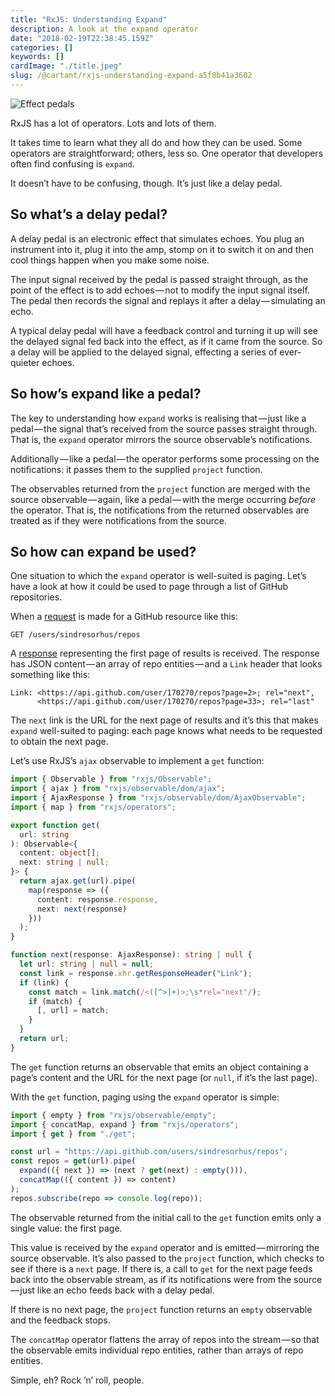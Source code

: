 ```yaml
---
title: "RxJS: Understanding Expand"
description: A look at the expand operator
date: "2018-02-19T22:38:45.159Z"
categories: []
keywords: []
cardImage: "./title.jpeg"
slug: /@cartant/rxjs-understanding-expand-a5f8b41a3602
---
```


![Effect pedals](title.jpeg "Photo by mhx on Flickr")

RxJS has a lot of operators. Lots and lots of them.

It takes time to learn what they all do and how they can be used. Some operators are straightforward; others, less so. One operator that developers often find confusing is `expand`.

It doesn’t have to be confusing, though. It’s just like a delay pedal.

## So what’s a delay pedal?

A delay pedal is an electronic effect that simulates echoes. You plug an instrument into it, plug it into the amp, stomp on it to switch it on and then cool things happen when you make some noise.

The input signal received by the pedal is passed straight through, as the point of the effect is to add echoes — not to modify the input signal itself. The pedal then records the signal and replays it after a delay — simulating an echo.

A typical delay pedal will have a feedback control and turning it up will see the delayed signal fed back into the effect, as if it came from the source. So a delay will be applied to the delayed signal, effecting a series of ever-quieter echoes.

## So how’s expand like a pedal?

The key to understanding how `expand` works is realising that — just like a pedal — the signal that’s received from the source passes straight through. That is, the `expand` operator mirrors the source observable’s notifications.

Additionally — like a pedal — the operator performs some processing on the notifications: it passes them to the supplied `project` function.

The observables returned from the `project` function are merged with the source observable — again, like a pedal — with the merge occurring _before_ the operator. That is, the notifications from the returned observables are treated as if they were notifications from the source.

## So how can expand be used?

One situation to which the `expand` operator is well-suited is paging. Let’s have a look at how it could be used to page through a list of GitHub repositories.

When a [request](https://developer.github.com/v3/repos/#list-user-repositories) is made for a GitHub resource like this:

```text
GET /users/sindresorhus/repos
```

A [response](https://developer.github.com/v3/repos/#response) representing the first page of results is received. The response has JSON content — an array of repo entities — and a `Link` header that looks something like this:

```text
Link: <https://api.github.com/user/170270/repos?page=2>; rel="next",
      <https://api.github.com/user/170270/repos?page=33>; rel="last"
```

The `next` link is the URL for the next page of results and it’s this that makes `expand` well-suited to paging: each page knows what needs to be requested to obtain the next page.

Let’s use RxJS’s `ajax` observable to implement a `get` function:

```ts
import { Observable } from "rxjs/Observable";
import { ajax } from "rxjs/observable/dom/ajax";
import { AjaxResponse } from "rxjs/observable/dom/AjaxObservable";
import { map } from "rxjs/operators";

export function get(
  url: string
): Observable<{
  content: object[];
  next: string | null;
}> {
  return ajax.get(url).pipe(
    map(response => ({
      content: response.response,
      next: next(response)
    }))
  );
}

function next(response: AjaxResponse): string | null {
  let url: string | null = null;
  const link = response.xhr.getResponseHeader("Link");
  if (link) {
    const match = link.match(/<([^>]+)>;\s*rel="next"/);
    if (match) {
      [, url] = match;
    }
  }
  return url;
}
```

The `get` function returns an observable that emits an object containing a page’s content and the URL for the next page (or `null`, if it’s the last page).

With the `get` function, paging using the `expand` operator is simple:

```ts
import { empty } from "rxjs/observable/empty";
import { concatMap, expand } from "rxjs/operators";
import { get } from "./get";

const url = "https://api.github.com/users/sindresorhus/repos";
const repos = get(url).pipe(
  expand(({ next }) => (next ? get(next) : empty())),
  concatMap(({ content }) => content)
);
repos.subscribe(repo => console.log(repo));
```

The observable returned from the initial call to the `get` function emits only a single value: the first page.

This value is received by the `expand` operator and is emitted — mirroring the source observable. It’s also passed to the `project` function, which checks to see if there is a `next` page. If there is, a call to `get` for the next page feeds back into the observable stream, as if its notifications were from the source — just like an echo feeds back with a delay pedal.

If there is no next page, the `project` function returns an `empty` observable and the feedback stops.

The `concatMap` operator flattens the array of repos into the stream — so that the observable emits individual repo entities, rather than arrays of repo entities.

Simple, eh? Rock ’n’ roll, people.
